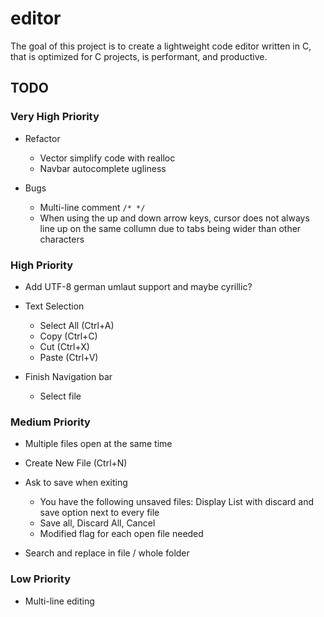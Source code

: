 # editor

The goal of this project is to create a lightweight code editor written in C,
that is optimized for C projects, is performant, and productive.

## TODO

### Very High Priority

- Refactor
	- Vector simplify code with realloc
	- Navbar autocomplete ugliness

- Bugs
	- Multi-line comment `/* */`
	- When using the up and down arrow keys, cursor does not always line up
		on the same collumn due to tabs being wider than other characters

### High Priority

- Add UTF-8 german umlaut support and maybe cyrillic?

- Text Selection
	- Select All (Ctrl+A)
	- Copy (Ctrl+C)
	- Cut (Ctrl+X)
	- Paste (Ctrl+V)

- Finish Navigation bar
	- Select file

### Medium Priority

- Multiple files open at the same time
- Create New File (Ctrl+N)
- Ask to save when exiting
	- You have the following unsaved files: Display List with
		discard and save option next to every file
	- Save all, Discard All, Cancel
	- Modified flag for each open file needed

- Search and replace in file / whole folder

### Low Priority

- Multi-line editing
